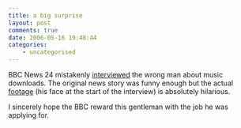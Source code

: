 ```yaml
---
title: a big surprise
layout: post
comments: true
date: 2006-05-16 19:48:44
categories:
    - uncategorised
---
```

BBC News 24 mistakenly
[interviewed](http://news.bbc.co.uk/2/hi/entertainment/4774429.stm)
the wrong man about music downloads. The original news story was funny
enough but the actual
[footage](http://www.youtube.com/watch?v=i0cLprNk438) (his face at the
start of the interview) is absolutely hilarious.

I sincerely hope the BBC reward this gentleman with the job he was
applying for.
